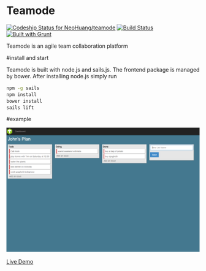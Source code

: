 Teamode
=======

[ ![Codeship Status for NeoHuang/teamode](https://codeship.io/projects/03389690-e58c-0131-392c-0ea154bde2ac/status)](https://codeship.io/projects/25761)  [![Build Status](https://travis-ci.org/NeoHuang/teamode.svg?branch=master)](https://travis-ci.org/NeoHuang/teamode) [![Built with Grunt](https://cdn.gruntjs.com/builtwith.png)](http://gruntjs.com/)

Teamode is an agile team collaboration platform

#install and start

Teamode is built with node.js and sails.js. The frontend package is managed by bower. After installing node.js simply run
```sh
npm -g sails
npm install
bower install
sails lift
```

#example

![Alt text](/imgs/teamode.png)

[Live Demo](http://teamode.de)

